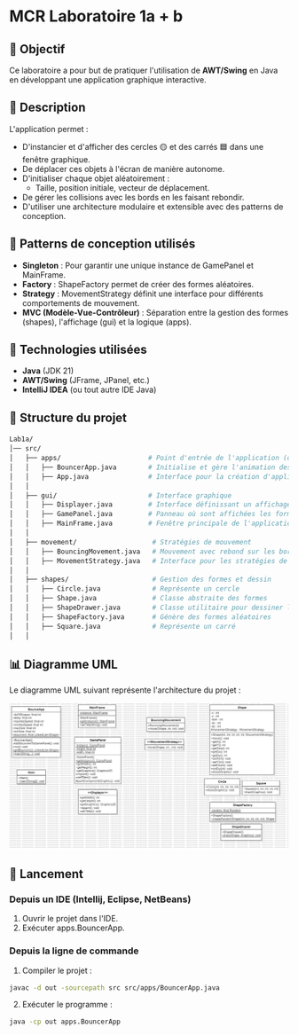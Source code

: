 # MCR Laboratoire 1a + b

## 📌 Objectif
Ce laboratoire a pour but de pratiquer l'utilisation de **AWT/Swing** en Java en développant une application graphique interactive.

## 📝 Description
L'application permet :
* D'instancier et d'afficher des cercles 🟡 et des carrés 🟦 dans une fenêtre graphique.
* De déplacer ces objets à l'écran de manière autonome.
* D'initialiser chaque objet aléatoirement :
  * Taille, position initiale, vecteur de déplacement.
* De gérer les collisions avec les bords en les faisant rebondir.
* D'utiliser une architecture modulaire et extensible avec des patterns de conception.

## 🎯 Patterns de conception utilisés
* **Singleton** : Pour garantir une unique instance de GamePanel et MainFrame.
* **Factory** : ShapeFactory permet de créer des formes aléatoires.
* **Strategy** : MovementStrategy définit une interface pour différents comportements de mouvement.
* **MVC (Modèle-Vue-Contrôleur)** : Séparation entre la gestion des formes (shapes), l'affichage (gui) et la logique (apps).

## 🔧 Technologies utilisées
- **Java** (JDK 21)
- **AWT/Swing** (JFrame, JPanel, etc.)
- **IntelliJ IDEA** (ou tout autre IDE Java)

## 📂 Structure du projet
```bash
Lab1a/
│── src/
│   ├── apps/                      # Point d'entrée de l'application (ou des applications)
│   │   ├── BouncerApp.java        # Initialise et gère l'animation des formes
│   │   ├── App.java               # Interface pour la création d'applications intéragissant avec l'interface graphique
│   │
│   ├── gui/                       # Interface graphique
│   │   ├── Displayer.java         # Interface définissant un affichage graphique
│   │   ├── GamePanel.java         # Panneau où sont affichées les formes (Singleton)
│   │   ├── MainFrame.java         # Fenêtre principale de l'application (Singleton)
│   │
│   ├── movement/                   # Stratégies de mouvement
│   │   ├── BouncingMovement.java   # Mouvement avec rebond sur les bords
│   │   ├── MovementStrategy.java   # Interface pour les stratégies de mouvement
│   │
│   ├── shapes/                     # Gestion des formes et dessin
│   │   ├── Circle.java             # Représente un cercle
│   │   ├── Shape.java              # Classe abstraite des formes
│   │   ├── ShapeDrawer.java        # Classe utilitaire pour dessiner les formes
│   │   ├── ShapeFactory.java       # Génère des formes aléatoires
│   │   ├── Square.java             # Représente un carré
│   │
```

## 📊 Diagramme UML
Le diagramme UML suivant représente l'architecture du projet :

![Diagramme UML](ressources/Labo1.jpg)

## 🚀 Lancement
### Depuis un IDE (Intellij, Eclipse, NetBeans)
1. Ouvrir le projet dans l'IDE.
2. Exécuter apps.BouncerApp.
### Depuis la ligne de commande
1. Compiler le projet :
```bash 
javac -d out -sourcepath src src/apps/BouncerApp.java
```

2. Exécuter le programme :
```bash
java -cp out apps.BouncerApp
````